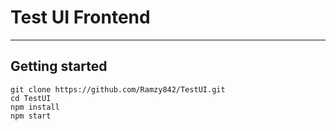 # Test UI Frontend
---
## Getting started

```
git clone https://github.com/Ramzy842/TestUI.git
cd TestUI
npm install
npm start
```
